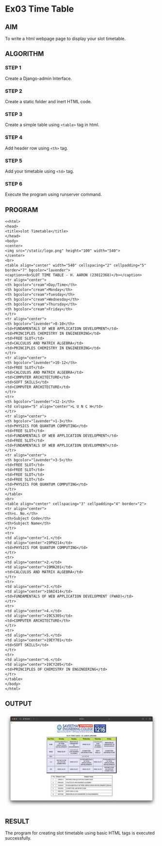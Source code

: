 # Ex03 Time Table

## AIM
To write a html webpage page to display your slot timetable.

## ALGORITHM
### STEP 1
Create a Django-admin Interface.

### STEP 2
Create a static folder and inert HTML code.

### STEP 3
Create a simple table using ```<table>``` tag in html.

### STEP 4
Add header row using ```<th>``` tag.

### STEP 5
Add your timetable using ```<td>``` tag.

### STEP 6
Execute the program using runserver command.

## PROGRAM
```
<<html>
<head>
<title>slot Timetable</title>    
</head>
<body>
<center>
<img src="/static/logo.png" height="100" width="540">
</center>
<br>
<table align="center" width="540" cellspacing="2" cellpadding="5" border="7" bgcolor="lavender">
<caption><b>SLOT TIME TABLE - H. AARON (23012368)</b></caption>
<tr align="center">
<th bgcolor="cream">Day/Time</th>
<th bgcolor="cream">Monday</th>
<th bgcolor="cream">Tuesday</th>
<th bgcolor="cream">Wednesday</th>
<th bgcolor="cream">Thursday</th>
<th bgcolor="cream">Friday</th>
</tr>
<tr align="center">
<th bgcolor="lavender">8-10</th>
<td>FUNDAMENTALS OF WEB APPLICATION DEVELOPMENT</td>
<td>PRINCIPLES CHEMISTRY IN ENGINEERING</td>
<td>FREE SLOT</td>
<td>CALCULUS AND MATRIX ALGEBRA</td>
<td>PRINCIPLES CHEMISTRY IN ENGINEERING</td>
</tr>
<tr align="center">
<th bgcolor="lavender">10-12</th>
<td>FREE SLOT</td>
<td>CALCULUS AND MATRIX ALGEBRA</td>
<td>COMPUTER ARCHITECTURE</td>
<td>SOFT SKILLS</td>
<td>COMPUTER ARCHITECTURE</td>
</tr>
<tr>
<th bgcolor="lavender">12-1</th>
<td colspan="5" align="center">L U N C H</td>
</tr>
<tr align="center">
<th bgcolor="lavender">1-3</th>
<td>PHYSICS FOR QUANTUM COMPUTING</td>
<td>FREE SLOT</td>
<td>FUNDAMENTALS OF WEB APPLICATION DEVELOPMENT</td>
<td>FREE SLOT</td>
<td>FUNDAMENTALS OF WEB APPLICATION DEVELOPMENT</td>
</tr>
<tr align="center">
<th bgcolor="lavender">3-5</th>
<td>FREE SLOT</td>
<td>FREE SLOT</td>
<td>FREE SLOT</td>
<td>FREE SLOT</td>
<td>PHYSICS FOR QUANTUM COMPUTING</td>
</tr>
</table>
<br>
<table align="center" cellspacing="3" cellpadding="4" border="2">
<tr align="center">
<th>s. No.</th>
<th>Subject Code</th>
<th>Subject Name</th>
</tr>
<tr>
<td align="center">1.</td>
<td align="center">19PH214</td>
<td>PHYSICS FOR QUANTUM COMPUTING</td>
</tr>
<tr>
<td align="center">2.</td>
<td align="center">19MA201</td>
<td>CALCULUS AND MATRIX ALGEBRA</td>
</tr>
<tr>
<td align="center">3.</td>
<td align="center">19AI414</td>
<td>FUNDAMENTALS OF WEB APPLICATION DEVELOPMENT (FWAD)</td>
</tr>
<tr>
<td align="center">4.</td>
<td align="center">19CS305</td>
<td>COMPUTER ARCHITECTURE</th>
</tr>
<tr>
<td align="center">5.</td>
<td align="center">19EY701</td>
<td>SOFT SKILLS</td>
</tr>
<tr>
<td align="center">6.</td>
<td align="center">19CY205</td>
<td>PRINCIPLES OF CHEMISTRY IN ENGINEERING</td>
</tr>
</table>
</body>
</html>
```

## OUTPUT
![Out1](<EXP 03-1.png>)

## RESULT
The program for creating slot timetable using basic HTML tags is executed successfully.

